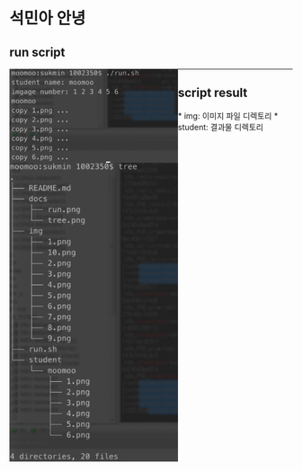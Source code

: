 # 석민아 안녕

## run script
<img align="left" width="300" src="./docs/run.png"/>


*****

## script result
<img align="left" width="300" src="./docs/tree.png"/>
* img: 이미지 파일 디렉토리
* student: 결과물 디렉토리
